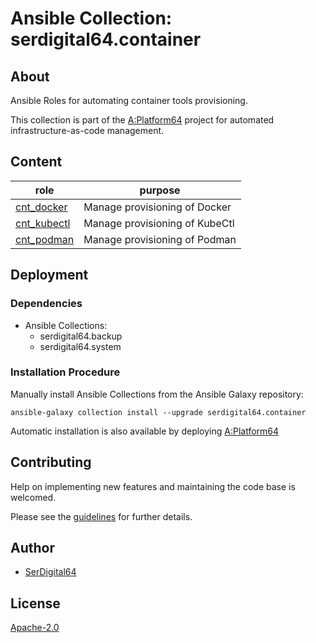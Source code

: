# Ansible Collection: serdigital64.container

## About

Ansible Roles for automating container tools provisioning.

This collection is part of the [A:Platform64](https://github.com/aplatform64/aplatform64) project for automated infrastructure-as-code management.

## Content

| role                                                                          | purpose                        |
| ----------------------------------------------------------------------------- | ------------------------------ |
| [cnt_docker](https://aplatform64.readthedocs.io/en/latest/roles/cnt_docker)   | Manage provisioning of Docker  |
| [cnt_kubectl](https://aplatform64.readthedocs.io/en/latest/roles/cnt_kubectl) | Manage provisioning of KubeCtl |
| [cnt_podman](https://aplatform64.readthedocs.io/en/latest/roles/cnt_podman)   | Manage provisioning of Podman  |

## Deployment

### Dependencies

- Ansible Collections:
  - serdigital64.backup
  - serdigital64.system

### Installation Procedure

Manually install Ansible Collections from the Ansible Galaxy repository:

```shell
ansible-galaxy collection install --upgrade serdigital64.container
```

Automatic installation is also available by deploying [A:Platform64](https://aplatform64.readthedocs.io/en/latest/#deployment)

## Contributing

Help on implementing new features and maintaining the code base is welcomed.

Please see the [guidelines](https://aplatform64.readthedocs.io/en/latest/contributing/CONTRIBUTING) for further details.

## Author

- [SerDigital64](https://serdigital64.github.io/)

## License

[Apache-2.0](https://www.apache.org/licenses/LICENSE-2.0.txt)
